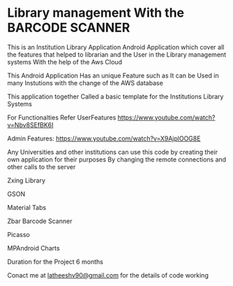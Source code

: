 # Library management With the BARCODE SCANNER

This is an Institution Library Application Android Application which cover all the features that helped to librarian and the User in the Library management systems With the help of the Aws Cloud 

This Android Application Has an unique Feature such as It can be Used in many Instutions with the change of the AWS database

This application together Called a basic template for the Institutions Library Systems

For Functionalties Refer
UserFeatures
https://www.youtube.com/watch?v=Nbv8SEfBK6I

Admin Features:
https://www.youtube.com/watch?v=X9AjplOOG8E


Any Universities and other institutions can use this code by creating their own application for their purposes By changing the remote connections and other calls to the server 



Zxing Library

GSON

Material Tabs

Zbar Barcode Scanner

Picasso

MPAndroid Charts


Duration for the Project 6 months

Conact me at latheeshv90@gmail.com for the details of code working 
